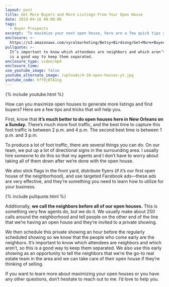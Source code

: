 ```yaml
---
layout: post
title: Get More Buyers and More Listings From Your Open House
date: 2019-04-16 00:00:00
tags:
  - Buyer Prospects
excerpt: 'To maximize your next open house, here are a few quick tips you can try.'
enclosure: >-
  https://s3.amazonaws.com/vyralmarketing/Betsy+Birdsong/Get+More+Buyers+and+More+Listing+From+Your+Open+House.mp4
pullquote: >-
  It’s important to know which attendees are neighbors and which aren’t, so this
  is a good way to keep them separated.
enclosure_type: video/mp4
enclosure_time:
use_youtube_image: false
youtube_alternate_image: /uploads/4-16-open-houses-yt.jpg
youtube_code: hff0jBTA1ng
---
```


{% include youtube.html %}

How can you maximize open houses to generate more listings and find buyers? Here are a few tips and tricks that will help you. 

First, know that **it’s much better to do open houses here in New Orleans on a Sunday.** There’s much more foot traffic, and the best time to capture this foot traffic is between 2 p.m. and 4 p.m. The second best time is between 1 p.m. and 3 p.m. 

To produce a lot of foot traffic, there are several things you can do. On our team, we put up a lot of directional signs in the surrounding area. I usually hire someone to do this so that my agents and I don’t have to worry about taking all of them down after we’re done with the open house. 

We also stick flags in the front yard, distribute flyers (if it’s our first open house of the neighborhood), and use targeted Facebook ads—these ads are very effective, and they’re something you need to learn how to utilize for your business.

{% include pullquote.html %}

Additionally, **we call the neighbors before all of our open houses.** This is something very few agents do, but we do it. We usually make about 250 calls around the neighborhood and tell people on the other end of the line that we’re having an open house and they’re invited to a private showing. 

We then schedule this private showing an hour before the regularly scheduled showing so we know that the people who come early are the neighbors. It’s important to know which attendees are neighbors and which aren’t, so this is a good way to keep them separated. We also use this early showing as an opportunity to tell the neighbors that we’re the go-to real estate team in the area and we can take care of their open house if they’re thinking of selling.

If you want to learn more about maximizing your open houses or you have any other questions, don’t hesitate to reach out to me. I’d love to help you.